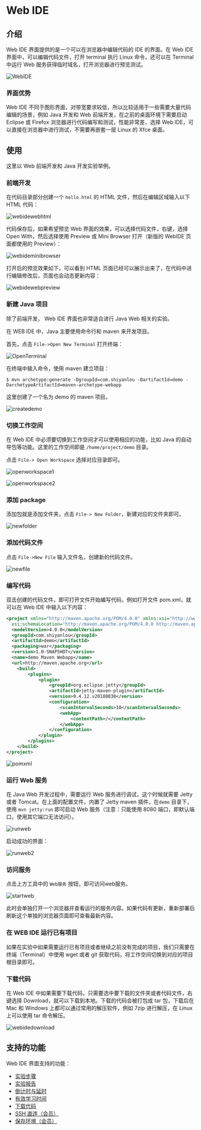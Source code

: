 # Web IDE


## 介绍

Web IDE 界面提供的是一个可以在浏览器中编辑代码的 IDE 的界面。在 Web IDE 界面中，可以编辑代码文件，打开 terminal 执行 Linux 命令，还可以在 Terminal 中运行 Web 服务获得临时域名，打开浏览器进行预览测试。

![WebIDE](https://doc.shiyanlou.com/shiyanlou-docs/images/webide.png)

###  界面优势

Web IDE 不同于图形界面，对带宽要求较低，所以比较适用于一些需要大量代码编辑的场景，例如 Java 开发和 Web 前端开发，在之前的桌面环境下需要启动 Eclipse 或 Firefox 浏览器进行代码编写和测试，性能非常差，选择 Web IDE，可以直接在浏览器中进行测试，不需要再嵌套一层 Linux 的 Xfce 桌面。

## 使用

这里以 Web 前端开发和 Java 开发实验举例。

### 前端开发

在代码目录部分创建一个 `hello.html` 的 HTML 文件，然后在编辑区域输入以下 HTML 代码：

![webidewebhtml](https://doc.shiyanlou.com/shiyanlou-docs/images/webidewebhtml.jpg)

代码保存后，如果希望预览 Web 界面的效果，可以选择代码文件，右键，选择 Open With，然后选择使用 Preview 或 Mini Browser 打开（新版的 WebIDE 页面都使用的 Preview）：

![webideminibrowser](https://doc.shiyanlou.com/shiyanlou-docs/images/webideminibrowser.jpg)


打开后的预览效果如下，可以看到 HTML 页面已经可以展示出来了，在代码中进行编辑修改后，页面也会动态更新内容：

![webidewebpreview](https://doc.shiyanlou.com/shiyanlou-docs/images/webidewebpreview.jpg)

### 新建 Java 项目

除了前端开发， Web IDE 界面也非常适合进行 Java Web 相关的实验。

在 WEB IDE 中，Java 主要使用命令行和 maven 来开发项目。

首先，点击 `File->Open New Terminal` 打开终端：

![OpenTerminal](https://doc.shiyanlou.com/shiyanlou-docs/images/openterminal.png)

在终端中输入命令，使用 maven 建立项目：

```
$ mvn archetype:generate -DgroupId=com.shiyanlou -DartifactId=demo -DarchetypeArtifactId=maven-archetype-webapp
```

这里创建了一个名为 demo 的 maven 项目。

![createdemo](https://doc.shiyanlou.com/shiyanlou-docs/images/createdemo.png)

### 切换工作空间

在 Web IDE 中必须要切换到工作空间才可以使用相应的功能，比如 Java 的自动导包等功能。这里的工作空间即是 `/home/project/demo` 目录。

点击 `File-> Open Workspace` 选择对应目录即可。

![openworkspace1](https://doc.shiyanlou.com/shiyanlou-docs/images/openworkspace1.png) 

![openworkspace2](https://doc.shiyanlou.com/shiyanlou-docs/images/openworkspace2.png)

### 添加 package

添加包就是添加文件夹，点击 `File-> New Folder`，新建对应的文件夹即可。

![newfolder](https://doc.shiyanlou.com/shiyanlou-docs/images/newfolder.png)

### 添加代码文件

点击 `File->New File` 输入文件名，创建新的代码文件。

![newfile](https://doc.shiyanlou.com/shiyanlou-docs/images/newfile.png)

### 编写代码

双击创建的代码文件，即可打开文件开始编写代码，例如打开文件 pom.xml，就可以在 Web IDE 中输入以下内容：

```xml
<project xmlns="http://maven.apache.org/POM/4.0.0" xmlns:xsi="http://www.w3.org/2001/XMLSchema-instance"
  xsi:schemaLocation="http://maven.apache.org/POM/4.0.0 http://maven.apache.org/maven-v4_0_0.xsd">
  <modelVersion>4.0.0</modelVersion>
  <groupId>com.shiyanlou</groupId>
  <artifactId>demo</artifactId>
  <packaging>war</packaging>
  <version>1.0-SNAPSHOT</version>
  <name>demo Maven Webapp</name>
  <url>http://maven.apache.org</url>
    <build>
        <plugins>
            <plugin>
                <groupId>org.eclipse.jetty</groupId>
                <artifactId>jetty-maven-plugin</artifactId>
                <version>9.4.12.v20180830</version>
                <configuration>
                    <scanIntervalSeconds>10</scanIntervalSeconds>
                    <webApp>
                        <contextPath>/</contextPath>
                    </webApp>
                </configuration>
            </plugin>
        </plugins>
    </build>
</project>

```


![pomxml](https://doc.shiyanlou.com/shiyanlou-docs/images/pomxml.png)


### 运行 Web 服务

在 Java Web 开发过程中，需要运行 Web 服务进行调试，这个时候就需要 Jetty 或者 Tomcat。在上面的配置文件，内置了 Jetty maven 插件，在`demo` 目录下，使用 `mvn jetty:run` 即可启动 Web 服务（注意：只能使用 8080 端口，即默认端口，使用其它端口无法访问）。

![runweb](https://doc.shiyanlou.com/shiyanlou-docs/images/runweb.png)

启动成功的界面：

![runweb2](https://doc.shiyanlou.com/shiyanlou-docs/images/runweb2.png)

### 访问服务

点击上方工具中的 `Web服务` 按钮，即可访问web服务。

![startweb](https://doc.shiyanlou.com/shiyanlou-docs/images/startweb.jpg)

此时会单独打开一个浏览器并查看运行的服务内容。如果代码有更新，重新部署后刷新这个单独的浏览器页面即可查看最新内容。

### 在 WEB IDE 运行已有项目

如果在实验中如果需要运行已有项目或者继续之前没有完成的项目，我们只需要在终端（Terminal）中使用 wget 或者 git 获取代码，将工作空间切换到对应的项目根目录即可。

### 下载代码

在 Web IDE 中如果需要下载代码，只需要选中要下载的文件夹或者代码文件，右键选择 Download，就可以下载到本地。下载的代码会被打包成 tar 包，下载后在 Mac 和 Windows 上都可以通过常用的解压软件，例如 7zip 进行解压，在 Linux 上可以使用 tar 命令解压。

![webidedownload](https://doc.shiyanlou.com/shiyanlou-docs/images/webidedownload.jpg)

## 支持的功能

Web IDE 界面支持的功能：

* [实验步骤](../feature/lab_steps.md)
* [实验报告](../feature/lab_reports.md)
* [倒计时与延时](../feature/count_down.md)
* [有效学习时间](../feature/study_time.md)
* [下载代码](../feature/download_code.md)
* [SSH 直连（会员）](../feature/ssh.md)
* [保存环境（会员）](../feature/save_lab.md)

